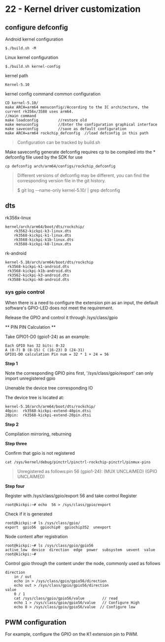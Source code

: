 # 22 - Kernel driver customization

## configure defconfig

Android kernel configuration

```
$./build.sh -M
```

Linux kernel configuration

```
$./build.sh kernel-config
```

kernel path

```
Kernel-5.10
```

kernel config command common configuration

```
CD kernel-5.10/
make ARCH=arm64 menuconfig//According to the IC architecture, the current rk356x/3588 uses arm64.
//main command
make loadconfig			//restore old
make menuconfig			//Enter the configuration graphical interface
make saveconfig			//save as default configuration
make ARCH=arm64 rockchip_defconfig	//load defconfig in this path
```

> Configuration can be tracked by build.sh

Make saveconfig generate defconfig requires cp to be compiled into the * defconfig file used by the SDK for use

```
cp defconfig arch/arm64/configs/rockchip_defconfig
```

> Different versions of defconfig may be different, you can find the corresponding version file in the git history.
>
> $ git log --name-only   kernel-5.10/ | grep defconfig



## dts

rk356x-linux

```
kernel/arch/arm64/boot/dts/rockchip/
	rk3562-kickpi-k3-linux.dts
	rk3568-kickpi-k1-linux.dts
	rk3568-kickpi-k1b-linux.dts
	rk3588-kickpi-k8-linux.dts
```

rk-android

```
kernel-5.10/arch/arm64/boot/dts/rockchip
 rk3568-kickpi-k1-android.dts
 rk3568-kickpi-k1b-android.dts
 rk3562-kickpi-k3-android.dts
 rk3588-kickpi-k8-android.dts
```



### sys gpio control

When there is a need to configure the extension pin as an input, the default software's GPIO-LED does not meet the requirement.

Release the GPIO and control it through /sys/class/gpio

** PIN PIN Calculation **

Take GPIO1-D0 (gpio1-24) as an example:

```
Each GPIO has 32 bits: 0-32
A (0-7) B (8-15) C (16-23) D (24-31)
GPIO1-D0 calculation Pin num = 32 * 1 + 24 = 56
```



**Step 1**

Note the corresponding GPIO pins first, '/sys/class/gpio/export' can only import unregistered gpio

Unenable the device tree corresponding IO

The device tree is located at:

```
kernel-5.10/arch/arm64/boot/dts/rockchip/
40pin:	rk3568-kickpi-extend-40pin.dtsi
20pin:	rk3568-kickpi-extend-20pin.dtsi
```

**Step 2**

Compilation mirroring, reburning

**Step three**

Confirm that gpio is not registered

```
cat /sys/kernel/debug/pinctrl/pinctrl-rockchip-pinctrl/pinmux-pins
```

> Unregistered as follows:pin 56 (gpio1-24): (MUX UNCLAIMED) (GPIO UNCLAIMED)

**Step four**

Register with /sys/class/gpio/export 56 and take control
Register
```
root@kickpi:~# echo  56 > /sys/class/gpio/export
```
Check if it is generated
```
root@kickpi:~# ls /sys/class/gpio/
export  gpio56  gpiochip0  gpiochip352  unexport
```
Node content after registration
```
root@kickpi:~# ls /sys/class/gpio/gpio56
active_low  device  direction  edge  power  subsystem  uevent  value
root@kickpi:~#
```

Control gpio through the content under the node, commonly used as follows

```
direction
	in / out
	echo in > /sys/class/gpio/gpio56/direction
	echo out > /sys/class/gpio/gpio56/direction
value
	0 / 1
	cat /sys/class/gpio/gpio56/value 		// read
	echo 1 > /sys/class/gpio/gpio56/value	// Configure High
	echo 0 > /sys/class/gpio/gpio56/value  // Configure low
```





## PWM configuration

For example, configure the GPIO on the K1 extension pin to PWM.





